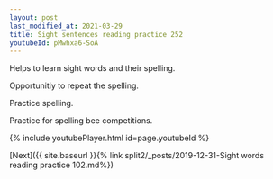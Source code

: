 ```yaml
---
layout: post
last_modified_at: 2021-03-29
title: Sight sentences reading practice 252
youtubeId: pMwhxa6-SoA
---
```

 
 
Helps to learn sight words and their spelling.

Opportunitiy to repeat the spelling. 

Practice spelling. 
 
Practice for spelling bee competitions. 
 
{% include youtubePlayer.html id=page.youtubeId %}
 
 

[Next]({{ site.baseurl }}{% link  split2/_posts/2019-12-31-Sight words reading practice 102.md%})
 
